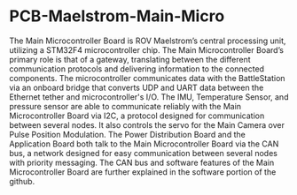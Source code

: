 # PCB-Maelstrom-Main-Micro

The Main Microcontroller Board is ROV Maelstrom’s central processing unit, utilizing a STM32F4 microcontroller chip. The Main Microcontroller Board’s primary role is that of a gateway, translating between the different communication protocols and delivering information to the connected components. The microcontroller communicates data with the BattleStation via an onboard bridge that converts UDP and UART data between the Ethernet tether and microcontroller's I/O. The IMU, Temperature Sensor, and pressure sensor are able to communicate reliably with the Main Microcontroller Board via I2C, a protocol designed for communication between several nodes. It also controls the servo for the Main Camera over Pulse Position Modulation. The Power Distribution Board and the Application Board both talk to the Main Microcontroller Board via the CAN bus, a network designed for easy communication between several nodes with priority messaging. The CAN bus and software features of the Main Microcontroller Board are further explained in the software portion of the github.